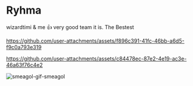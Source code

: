 # Ryhma
wizardtimi & me 👍
very good team it is. 
The Bestest


https://github.com/user-attachments/assets/f896c391-41fc-46bb-a6d5-f9c0a793e319




https://github.com/user-attachments/assets/c84478ec-87e2-4e19-ac3e-46a63f76c4e2




![smeagol-gif-smeagol](https://github.com/user-attachments/assets/d4fb957d-0564-4952-9cbc-8bc1649faaca)

